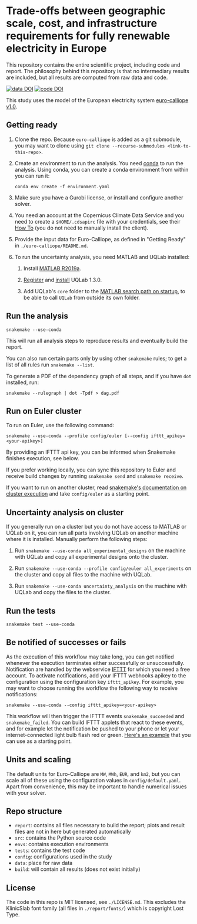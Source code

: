 # Trade-offs between geographic scale, cost, and infrastructure requirements for fully renewable electricity in Europe

This repository contains the entire scientific project, including code and report. The philosophy behind this repository is that no intermediary results are included, but all results are computed from raw data and code.

[![data DOI](https://img.shields.io/badge/data-10.5281%2Fzenodo.3950308-blue)](https://doi.org/10.5281/zenodo.3950308)
[![code DOI](https://img.shields.io/badge/code-10.5281%2Fzenodo.3950775-blue)](https://doi.org/10.5281/zenodo.3950775)

This study uses the model of the European electricity system [euro-calliope v1.0](https://zenodo.org/record/3949794).

## Getting ready

1. Clone the repo. Because `euro-calliope` is added as a git submodule, you may want to clone using `git clone --recurse-submodules <link-to-this-repo>`.

2. Create an environment to run the analysis. You need [conda](https://conda.io/docs/index.html) to run the analysis. Using conda, you can create a conda environment from within you can run it:

    `conda env create -f environment.yaml`

3. Make sure you have a Gurobi license, or install and configure another solver.

4. You need an account at the Copernicus Climate Data Service and you need to create a `$HOME/.cdsapirc` file with your credentials, see their [How To](https://cds.climate.copernicus.eu/api-how-to) (you do not need to manually install the client).

5. Provide the input data for Euro-Calliope, as defined in "Getting Ready" in  `./euro-calliope/README.md`.

6. To run the uncertainty analysis, you need MATLAB and UQLab installed:

    1. Install [MATLAB R2019a](https://de.mathworks.com/products/matlab.html).

    2. [Register](https://www.uqlab.com/register) and [install](https://www.uqlab.com/install) UQLab 1.3.0.

    3. Add UQLab's `core` folder to the [MATLAB search path on startup](https://ch.mathworks.com/help/matlab/matlab_env/add-folders-to-matlab-search-path-at-startup.html), to be able to call `UQLab` from outside its own folder.

## Run the analysis

    snakemake --use-conda

This will run all analysis steps to reproduce results and eventually build the report.

You can also run certain parts only by using other `snakemake` rules; to get a list of all rules run `snakemake --list`.

To generate a PDF of the dependency graph of all steps, and if you have `dot` installed, run:

    snakemake --rulegraph | dot -Tpdf > dag.pdf

## Run on Euler cluster

To run on Euler, use the following command:

    snakemake --use-conda --profile config/euler [--config ifttt_apikey=<your-apikey>]

By providing an IFTTT api key, you can be informed when Snakemake finishes execution, see below.

If you prefer working locally, you can sync this repository to Euler and receive build changes by running `snakemake send` and `snakemake receive`.

If you want to run on another cluster, read [snakemake's documentation on cluster execution](https://snakemake.readthedocs.io/en/stable/executable.html#cluster-execution) and take `config/euler` as a starting point.

## Uncertainty analysis on cluster

If you generally run on a cluster but you do not have access to MATLAB or UQLab on it, you can run all parts involving UQLab on another machine where it is installed. Manually perform the following steps:

1. Run `snakemake --use-conda all_experimental_designs` on the machine with UQLab and copy all experimental designs onto the cluster.

2. Run `snakemake --use-conda --profile config/euler all_experiments` on the cluster and copy all files to the machine with UQLab.

3. Run `snakemake --use-conda uncertainty_analysis` on the machine with UQLab and copy the files to the cluster.

## Run the tests

    snakemake test --use-conda

## Be notified of successes or fails

As the execution of this workflow may take long, you can get notified whenever the execution terminates either successfully or unsuccessfully. Notification are handled by the webservice [IFTTT](https://ifttt.com/) for which you need a free account. To activate notifications, add your IFTTT webhooks apikey to the configuration using the configuration key `ifttt_apikey`. For example, you may want to choose running the workflow the following way to receive notifications:

    snakemake --use-conda --config ifttt_apikey=<your-apikey>

This workflow will then trigger the IFTTT events `snakemake_succeeded` and `snakemake_failed`. You can build IFTTT applets that react to these events, and for example let the notification be pushed to your phone or let your internet-connected light bulb flash red or green. [Here's an example](https://pimylifeup.com/using-ifttt-with-the-raspberry-pi/) that you can use as a starting point.

## Units and scaling

The default units for Euro-Calliope are `MW`, `MWh`, `EUR`, and `km2`, but you can scale all of these using the configuration values in `config/default.yaml`. Apart from convenience, this may be important to handle numerical issues with your solver.

## Repo structure

* `report`: contains all files necessary to build the report; plots and result files are not in here but generated automatically
* `src`: contains the Python source code
* `envs`: contains execution environments
* `tests`: contains the test code
* `config`: configurations used in the study
* `data`: place for raw data
* `build`: will contain all results (does not exist initially)

## License

The code in this repo is MIT licensed, see `./LICENSE.md`. This excludes the KlinicSlab font family (all files in `./report/fonts/`) which is copyright Lost Type.
